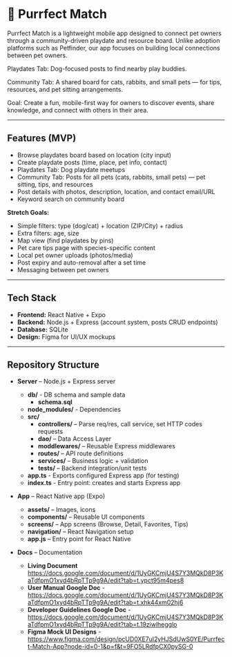 # 🐾 Purrfect Match

Purrfect Match is a lightweight mobile app designed to connect pet owners through a community-driven playdate and resource board. Unlike adoption platforms such as Petfinder, our app focuses on building local connections between pet owners.

Playdates Tab: Dog-focused posts to find nearby play buddies.

Community Tab: A shared board for cats, rabbits, and small pets — for tips, resources, and pet sitting arrangements.

Goal: Create a fun, mobile-first way for owners to discover events, share knowledge, and connect with others in their area.

---

## Features (MVP)

- Browse playdates board based on location (city input)
- Create playdate posts (time, place, pet info, contact)
- Playdates Tab: Dog playdate meetups
- Community Tab: Posts for all pets (cats, rabbits, small pets) — pet sitting, tips, and resources
- Post details with photos, description, location, and contact email/URL
- Keyword search on community board
  
**Stretch Goals:**  
- Simple filters: type (dog/cat) + location (ZIP/City) + radius
- Extra filters: age, size
- Map view (find playdates by pins)
- Pet care tips page with species-specific content
- Local pet owner uploads (photos/media)
- Post expiry and auto-removal after a set time
- Messaging between pet owners

---

## Tech Stack

- **Frontend:** React Native + Expo  
- **Backend:** Node.js + Express (account system, posts CRUD endpoints)
- **Database:** SQLite
- **Design:** Figma for UI/UX mockups  

---

## Repository Structure

- **Server** – Node.js + Express server
  - **db/** - DB schema and sample data
    - **schema.sql** 
  - **node_modules/** - Dependencies 
  - **src/**  
    - **controllers/** – Parse req/res, call service, set HTTP codes 
    requests 
    - **dao/** – Data Access Layer
    - **moddlewares/** – Reusable Express middlewares
    - **routes/** – API route definitions  
    - **services/** – Business logic + validation
    - **tests/** – Backend integration/unit tests
  - **app.ts** - Exports configured Express app (for testing)
  - **index.ts** - Entry point: creates and starts Express app
  
  
 

- **App** – React Native app (Expo)  
  - **assets/** – Images, icons  
  - **components/** – Reusable UI components  
  - **screens/** – App screens (Browse, Detail, Favorites, Tips)  
  - **navigation/** – React Navigation setup  
  - **app.js** – Entry point for React Native  

- **Docs** – Documentation  
  - **Living Document** https://docs.google.com/document/d/1UyGKCmjU4S7Y3MQkD8P3KaTdfpmO1xyd4bRpTTp9g9A/edit?tab=t.ypct95m4pes8
  - **User Manual Google Doc** - https://docs.google.com/document/d/1UyGKCmjU4S7Y3MQkD8P3KaTdfpmO1xyd4bRpTTp9g9A/edit?tab=t.xhk44xm02hj6
  - **Developer Guidelines Google Doc** - https://docs.google.com/document/d/1UyGKCmjU4S7Y3MQkD8P3KaTdfpmO1xyd4bRpTTp9g9A/edit?tab=t.19ziwlhegglo
  - **Figma Mock UI Designs** - https://www.figma.com/design/pcUD0XE7ul2yHJSdUwS0YE/Purrfect-Match-App?node-id=0-1&p=f&t=9FO5LRdfpCX0pySG-0
